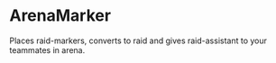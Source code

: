 # ArenaMarker
Places raid-markers, converts to raid and gives raid-assistant to your teammates in arena.
